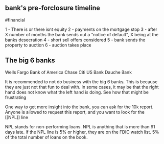 ## bank's pre-forclosure timeline 
#financial

1 - There is or there isnt equity
2 - payments on the mortgage stop 
3 - after X number of months the bank sends out a "notice of default", X being at the banks desecration
4 - short sell offers considered 
5 - bank sends the property to auction 
6 - auction takes place 


## The big 6 banks

Wells Fargo 
Bank of America
Chase 
Citi
US Bank
Dauche Bank


It is recommended to not do business with the big 6 banks. This is because they are just not that fun to deal with. In some cases, it may be that the right hand does not know what the left hand is doing. See how that might be frustrating


One way to get more insight into the bank, you can ask for the 10k report. Anyone is allowed to request this report, and you want to look for the [[NPL]] line

NPL stands for non-performing loans. NPL is anything that is more than 91 days late. If the NPL line is 5% or higher, they are on the FDIC watch list. 5% of the total number of loans on the book. 

